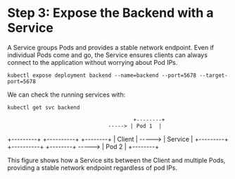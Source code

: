 # Step 3: Expose the Backend with a Service


A Service groups Pods and provides a stable network endpoint. Even if individual Pods come and go, the Service ensures clients can always connect to the application without worrying about Pod IPs.

```
kubectl expose deployment backend --name=backend --port=5678 --target-port=5678
```

We can check the running services with:
```
kubectl get svc backend
```


                                            +--------+
                                    -----> | Pod 1  |
   +---------+        +----------+          +--------+
   |  Client | -----> | Service  |
   +---------+        +----------+          +--------+
                                    -----> | Pod 2  |
                                            +--------+


This figure shows how a Service sits between the Client and multiple Pods, providing a stable network endpoint regardless of pod IPs.